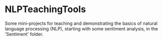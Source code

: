 # NLPTeachingTools

Some mini-projects for teaching and demonstrating the basics of natural language processing (NLP), starting with some sentiment analysis, in the 'Sentiment' folder.

